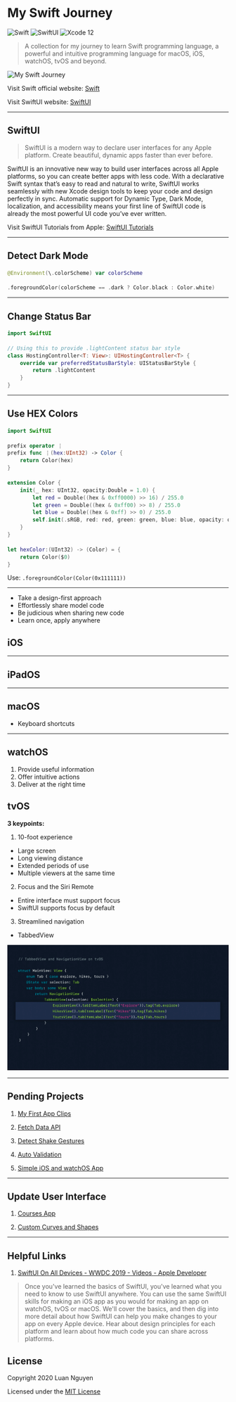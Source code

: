 # My Swift Journey

![Swift](https://img.shields.io/badge/Language-Swift-orange)
![SwiftUI](https://img.shields.io/badge/Platform-SwiftUI-purple)
![Xcode 12](https://img.shields.io/badge/IDE-Xcode%2012-blue)

> A collection for my journey to learn Swift programming language, a powerful and intuitive programming language for macOS, iOS, watchOS, tvOS and beyond.

![My Swift Journey](./MySwiftJourneyCover.png "My Swift Journey")

Visit Swift official website: [Swift](https://developer.apple.com/swift/)

Visit SwiftUI website: [SwiftUI](https://developer.apple.com/xcode/swiftui/)

---

## SwiftUI

> SwiftUI is a modern way to declare user interfaces for any Apple platform. Create beautiful, dynamic apps faster than ever before.

SwiftUI is an innovative new way to build user interfaces across all Apple platforms, so you can create better apps with less code. With a declarative Swift syntax that’s easy to read and natural to write, SwiftUI works seamlessly with new Xcode design tools to keep your code and design perfectly in sync. Automatic support for Dynamic Type, Dark Mode, localization, and accessibility means your first line of SwiftUI code is already the most powerful UI code you’ve ever written.

Visit SwiftUI Tutorials from Apple: [SwiftUI Tutorials](https://developer.apple.com/tutorials/swiftui)

---

## Detect Dark Mode

```swift
@Environment(\.colorScheme) var colorScheme

.foregroundColor(colorScheme == .dark ? Color.black : Color.white)
```

---

## Change Status Bar

```swift
import SwiftUI

// Using this to provide .lightContent status bar style
class HostingController<T: View>: UIHostingController<T> {
    override var preferredStatusBarStyle: UIStatusBarStyle {
        return .lightContent
    }
}
```

---

## Use HEX Colors

```swift
import SwiftUI

prefix operator ⋮
prefix func ⋮(hex:UInt32) -> Color {
    return Color(hex)
}

extension Color {
    init(_ hex: UInt32, opacity:Double = 1.0) {
        let red = Double((hex & 0xff0000) >> 16) / 255.0
        let green = Double((hex & 0xff00) >> 8) / 255.0
        let blue = Double((hex & 0xff) >> 0) / 255.0
        self.init(.sRGB, red: red, green: green, blue: blue, opacity: opacity)
    }
}

let hexColor:(UInt32) -> (Color) = {
    return Color($0)
}
```

Use: `.foregroundColor(Color(0x111111))`

---

- Take a design-first approach
- Effortlessly share model code
- Be judicious when sharing new code
- Learn once, apply anywhere

## iOS

---

## iPadOS

---

## macOS

- Keyboard shortcuts

---

## watchOS

1. Provide useful information
2. Offer intuitive actions
3. Deliver at the right time

## tvOS

**3 keypoints:**

1. 10-foot experience

- Large screen
- Long viewing distance
- Extended periods of use
- Multiple viewers at the same time

2. Focus and the Siri Remote

- Entire interface must support focus
- SwiftUI supports focus by default

3. Streamlined navigation

- TabbedView

![tvOS - TabbedView](./_Images/tvOS_TabbedView_1.png "tvOS - TabbedView")

---

## Pending Projects

1. [My First App Clips](./MyFirstAppClips/)

2. [Fetch Data API](./FetchDataAPI/)

3. [Detect Shake Gestures](./DetectShakeGestures/)

4. [Auto Validation](./AutoValidation/)

5. [Simple iOS and watchOS App](./SimpleIOSAndWatchOSApp/)

---

## Update User Interface

1. [Courses App](./CoursesApp/)

2. [Custom Curves and Shapes](./CustomCurvesAndShapes/)

---

## Helpful Links

1. [SwiftUI On All Devices - WWDC 2019 - Videos - Apple Developer](https://developer.apple.com/videos/play/wwdc2019/240/)

> Once you've learned the basics of SwiftUI, you've learned what you need to know to use SwiftUI anywhere. You can use the same SwiftUI skills for making an iOS app as you would for making an app on watchOS, tvOS or macOS. We'll cover the basics, and then dig into more detail about how SwiftUI can help you make changes to your app on every Apple device. Hear about design principles for each platform and learn about how much code you can share across platforms.

## License

Copyright 2020 Luan Nguyen

Licensed under the [MIT License](./LICENSE)
